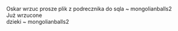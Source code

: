 Oskar wrzuc prosze plik z podrecznika do sqla ~ mongolianballs2 <br>
Już wrzucone <br>
dzieki ~ mongolianballs2 <br>

